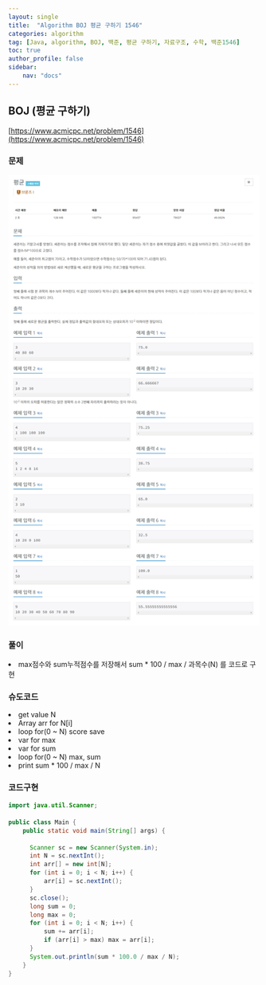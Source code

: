 ```yaml
---
layout: single
title:  "Algorithm BOJ 평균 구하기 1546"
categories: algorithm
tag: [Java, algorithm, BOJ, 백준, 평균 구하기, 자료구조, 수학, 백준1546]
toc: true
author_profile: false
sidebar:
    nav: "docs"
---
```

## BOJ (평균 구하기)
[https://www.acmicpc.net/problem/1546](https://www.acmicpc.net/problem/1546)

### 문제
  ![평균 구하기](/assets/img/BOJ1546.jpg)

### 풀이
<li>max점수와 sum누적점수를 저장해서 sum * 100 / max / 과목수(N) 를 코드로 구현</li>

### 슈도코드
<li>get value N</li>
<li>Array arr for N[i]</li>
<li>loop for(0 ~ N) score save</li>
<li>var for max</li>
<li>var for sum</li>
<li>loop for(0 ~ N) max, sum</li>
<li>print sum * 100 / max / N</li>

### 코드구현
```java
import java.util.Scanner;

public class Main {
    public static void main(String[] args) {

      Scanner sc = new Scanner(System.in);
      int N = sc.nextInt();
      int arr[] = new int[N];
      for (int i = 0; i < N; i++) {
          arr[i] = sc.nextInt();
      }
      sc.close();
      long sum = 0;
      long max = 0;
      for (int i = 0; i < N; i++) {
          sum += arr[i];
          if (arr[i] > max) max = arr[i];
      }
      System.out.println(sum * 100.0 / max / N);
    }
}
```
